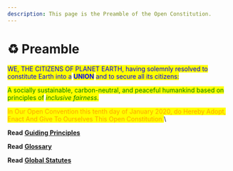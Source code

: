 ```yaml
---
description: This page is the Preamble of the Open Constitution.
---
```


# ♻️ Preamble

<mark style="color:blue;">WE, THE CITIZENS OF PLANET EARTH, having solemnly resolved to constitute Earth into a</mark> <mark style="color:blue;"></mark><mark style="color:blue;">**UNION**</mark> <mark style="color:blue;"></mark><mark style="color:blue;">and to secure all its citizens:</mark>

<mark style="color:green;">A socially sustainable, carbon-neutral, and peaceful humankind based on principles of</mark> <mark style="color:green;"></mark>_<mark style="color:green;">inclusive fairness.</mark>_

<mark style="color:orange;">In Our Open Convention this tenth day of January 2020, do Hereby Adopt, Enact And Give To Ourselves This Open Constitution.</mark>\


**Read** [**Guiding Principles**](../guiding-principles.md)

**Read** [**Glossary**](../glossary.md)

**Read** [**Global Statutes**](statutes-muellners-foundation/)

